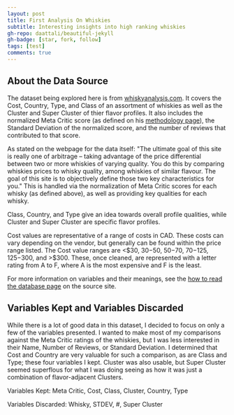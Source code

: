 ```yaml
---
layout: post
title: First Analysis On Whiskies
subtitle: Interesting insights into high ranking whiskies
gh-repo: daattali/beautiful-jekyll
gh-badge: [star, fork, follow]
tags: [test]
comments: true
---
```


## About the Data Source
The dataset being explored here is from [whiskyanalysis.com](https://whiskyanalysis.com/index.php/database/). It covers the Cost, Country, Type, and Class of an assortment of whiskies as well as the Cluster and Super Cluster of thier flavor profiles. It also includes the normalized Meta Critic score (as defined on his [methodology page](https://whiskyanalysis.com/index.php/methodology-introduction/methodology-metacritic-score-construction/)), the Standard Deviation of the normalized score, and the number of reviews that contributed to that score.

As stated on the webpage for the data itself: "The ultimate goal of this site is really one of arbitrage – taking advantage of the price differential between two or more whiskies of varying quality. You do this by comparing whiskies prices to whisky quality, among whiskies of similar flavour. The goal of this site is to objectively define those two key characteristics for you." This is handled via the normalization of Meta Critic scores for each whisky (as defined above), as well as providing key qualities for each whisky.

Class, Country, and Type give an idea towards overall profile qualities, while Cluster and Super Cluster are specific flavor profiles.

Cost values are representative of a range of costs in CAD. These costs can vary depending on the vendor, but generally can be found within the price range listed. The Cost value ranges are <$30, $30-$50, $50-$70, $70-$125, $125-$300, and >$300. These, once cleaned, are represented with a letter rating from A to F, where A is the most expensive and F is the least.

For more information on variables and their meanings, see the [how to read the database page](https://whiskyanalysis.com/index.php/interesting-correlations/how-to-read-the-database/) on the source site.

## Variables Kept and Variables Discarded
While there is a lot of good data in this dataset, I decided to focus on only a few of the variables presented. I wanted to make most of my comparisons against the Meta Critic ratings of the whiskies, but I was less interested in their Name, Number of Reviews, or Standard Deviation. I determined that Cost and Country are very valuable for such a comparison, as are Class and Type; these four variables I kept. Cluster was also usable, but Super Cluster seemed superflous for what I was doing seeing as how it was just a combination of flavor-adjacent Clusters.

Variables Kept: Meta Critic, Cost, Class, Cluster, Country, Type

Variables Discarded: Whisky, STDEV, #, Super Cluster
